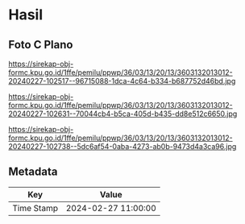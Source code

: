 # Hasil

## Foto C Plano

https://sirekap-obj-formc.kpu.go.id/1ffe/pemilu/ppwp/36/03/13/20/13/3603132013012-20240227-102517--96715088-1dca-4c64-b334-b687752d46bd.jpg

https://sirekap-obj-formc.kpu.go.id/1ffe/pemilu/ppwp/36/03/13/20/13/3603132013012-20240227-102631--70044cb4-b5ca-405d-b435-dd8e512c6650.jpg

https://sirekap-obj-formc.kpu.go.id/1ffe/pemilu/ppwp/36/03/13/20/13/3603132013012-20240227-102738--5dc6af54-0aba-4273-ab0b-9473d4a3ca96.jpg


## Metadata

| Key        | Value               |
| ---------- | ------------------- |
| Time Stamp | 2024-02-27 11:00:00 |



